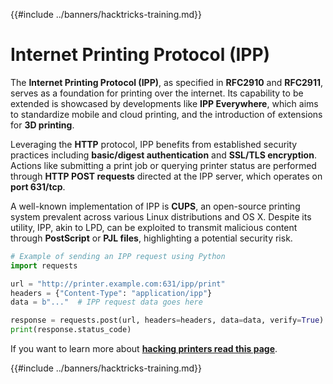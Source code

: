 {{#include ../banners/hacktricks-training.md}}

# Internet Printing Protocol \(IPP\)

The **Internet Printing Protocol (IPP)**, as specified in **RFC2910** and **RFC2911**, serves as a foundation for printing over the internet. Its capability to be extended is showcased by developments like **IPP Everywhere**, which aims to standardize mobile and cloud printing, and the introduction of extensions for **3D printing**.

Leveraging the **HTTP** protocol, IPP benefits from established security practices including **basic/digest authentication** and **SSL/TLS encryption**. Actions like submitting a print job or querying printer status are performed through **HTTP POST requests** directed at the IPP server, which operates on **port 631/tcp**.

A well-known implementation of IPP is **CUPS**, an open-source printing system prevalent across various Linux distributions and OS X. Despite its utility, IPP, akin to LPD, can be exploited to transmit malicious content through **PostScript** or **PJL files**, highlighting a potential security risk.

```python
# Example of sending an IPP request using Python
import requests

url = "http://printer.example.com:631/ipp/print"
headers = {"Content-Type": "application/ipp"}
data = b"..."  # IPP request data goes here

response = requests.post(url, headers=headers, data=data, verify=True)
print(response.status_code)
```

If you want to learn more about [**hacking printers read this page**](http://hacking-printers.net/wiki/index.php/Main_Page).

{{#include ../banners/hacktricks-training.md}}

